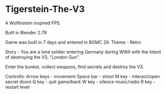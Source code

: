 # Tigerstein-The-V3
A Wolfinstein inspired FPS.

Built in Blender 2.79

Game was built in 7 days and entered in BGMC 29. Theme - Retro

Story - You are a lone soldier entering Germany during WWII with the intent of destroying the V3, "London Gun".

Enter the bunker, collect weapons, find secrets and destroy the V3.

Controlls:
Arrow keys - movement
Space bar  - shoot
M key      - interact/open secret doors
Q key      - quit game/back
W key      - silence music/radio
R key      - restart level
